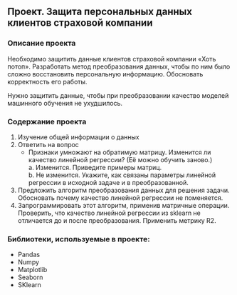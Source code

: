 ## Проект. Защита персональных данных клиентов страховой компании
### Описание проекта
Необходимо защитить данные клиентов страховой компании «Хоть потоп». Разработать метод преобразования данных, чтобы по ним было сложно восстановить персональную информацию. Обосновать корректность его работы.

Нужно защитить данные, чтобы при преобразовании качество моделей машинного обучения не ухудшилось.


### Содержание проекта  
1. Изучение общей информации о данных  
2. Ответить на вопрос  
    - Признаки умножают на обратимую матрицу. Изменится ли качество линейной регрессии? (Её можно обучить заново.)  
      a. Изменится. Приведите примеры матриц.  
      b. Не изменится. Укажите, как связаны параметры линейной регрессии в исходной задаче и в преобразованной.  
3. Предложить алгоритм преобразования данных для решения задачи. Обосновать почему качество линейной регрессии не поменяется.  
4. Запрограммировать этот алгоритм, применив матричные операции. Проверить, что качество линейной регрессии из sklearn не отличается до и после преобразования. Применить метрику R2.  

### Библиотеки, используемые в проекте:
- Pandas
- Numpy
- Matplotlib
- Seaborn
- SKlearn
